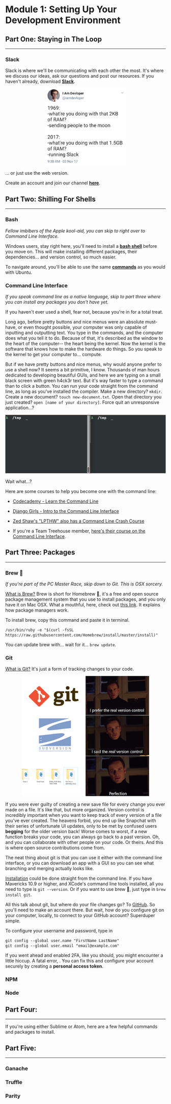 # Module 1: Setting Up Your Development Environment

## Part One: Staying in The Loop
---
### Slack

Slack is where we'll be communicating with each other the most. It's where we discuss our ideas, ask our questions and post our resources. If you haven't already, download **[Slack](https://slack.com/downloads/)**.

<p align="center">
  <img src="../images/slack-tweet.png" width="256" title="@iamdevloper">
</p>

... or just use the web version.

Create an account and join our channel **[here](https://stow-protocol-devs.slack.com
)**.

## Part Two: Shilling For Shells
---
### Bash
*Fellow imbibers of the Apple kool-aid, you can skip to right over to Command Line Interface.*

Windows users, stay right here, you'll need to install a **[bash shell](https://www.windowscentral.com/how-install-bash-shell-command-line-windows-10)** before you move on. This will make installing different packages, their dependencies... and version control, so much easier.

To navigate around, you'll be able to use the same **[commands](https://help.ubuntu.com/community/UsingTheTerminal#Commands)** as you would with Ubuntu.

### Command Line Interface
*If you speak command line as a native language, skip to part three where you can install any packages you don't have yet.*

If you haven't ever used a shell, fear not, because you're in for a total treat.

Long ago, before pretty buttons and nice menus were an absolute must-have, or even thought possible, your computer was only capable of inputting and outputting text. You type in the commands, and the computer does what you tell it to do. Because of that, it's described as the window to the heart of the computer-- the heart being the kernel. Now the kernel is the software that knows how to make the hardware do things. So you speak to the kernel to get your computer to... compute.

But if we have pretty buttons and nice menus, why would anyone prefer to use a shell now? It seems a bit primitive, I know. Thousands of man hours dedicated to developing beautiful GUIs, and here we are typing on a small black screen with green h4ck3r text. But it's way faster to type a command than to click a button. You can run your code straight from the command line, as long as you've installed the compiler. Make a new directory? `mkdir`. Create a new document? `touch new-document.txt`. Open that directory you just created? `open [name of your directory]`. Force quit an unresponsive application...?

<p align="center">
  <img src="../images/-kill.gif" title="Lee Gaines on Medium">
</p>

Wait what...?

Here are some courses to help you become one with the command line:
- [Codecademy - Learn the Command Line](https://www.codecademy.com/learn/learn-the-command-line)
- [Django Girls - Intro to the Command Line Interface](https://tutorial.djangogirls.org/en/intro_to_command_line/)
- [Zed Shaw's "LPTHW" also has a Command Line Crash Course](https://learnpythonthehardway.org/book/appendixa.html)

- If you're a Team Treehouse member, [here's their course on the Command Line Interface](https://teamtreehouse.com/library/console-foundations).

## Part Three: Packages
---

### Brew 🍺
*If you're part of the PC Master Race, skip down to Git. This is OSX sorcery.*

[What is Brew?](https://brew.sh/) Brew is short for Homebrew 🍺, it's a free and open source package management system that you use to install packages, and you only have it on Mac OSX. What a mouthful, here, check out [this link](https://computers.tutsplus.com/tutorials/homebrew-demystified-os-xs-ultimate-package-manager--mac-44884). It explains how package managers work.

To install brew, copy this command and paste it in terminal.
```unix
/usr/bin/ruby -e "$(curl -fsSL https://raw.githubusercontent.com/Homebrew/install/master/install)"
```

You can update brew with... wait for it... `brew update`.

### Git
[What is Git?](https://git-scm.com/downloads) It's just a form of tracking changes to your code.

<p align="center">
  <img src="../images/version-control.png" width="400" title="from r/programmerhumor">
</p>

If you were ever guilty of creating a new save file for every change you ever made on a file. It's like that, but more organized. Version control is incredibly important when you want to keep track of every version of a file you've ever created. The heavens forbid, you end up like Snapchat with their series of unfortunate UI updates, only to be met by confused users **begging** for the older version back! Worse comes to worst, if a new function breaks your code, you can always go back to a past version. Oh, and you can collaborate with other people on your code. Or theirs. And this is where open source contributions come from.

The neat thing about git is that you can use it either with the command line interface, or you can download an app with a GUI so you can see what branching and merging actually looks like.

[Installation](https://git-scm.com/book/en/v2/Getting-Started-Installing-Git) could be done straight from the command line. If you have Mavericks 10.9 or higher, and XCode's command line tools installed, all you need to type is `git --version`. Or if you want to use brew 🍺, just type in `brew install git`.

All this talk about git, but where do your file changes go? To [GitHub](github.com). So you'll need to make an account there. But wait, how do you configure git on your computer, locally, to connect to your GitHub account? Superduper simple.

To configure your username and password, type in
```unix
git config --global user.name "FirstName LastName"
git config --global user.email "email@example.com"
```

If you went ahead and enabled 2FA, like you should, you might encounter a little hiccup. A fatal error, <!-- what was this error? --> . You can fix this and configure your account securely by creating a **personal access token**.




### NPM

### Node

## Part Four:
---
If you're using either Sublime or Atom, here are a few helpful commands and packages to install.

## Part Five:
---
### Ganache

### Truffle

### Parity
